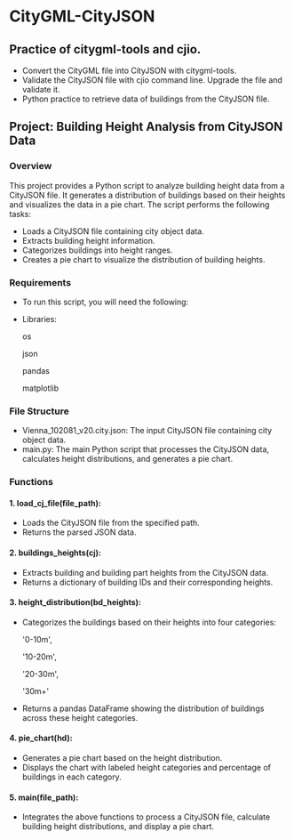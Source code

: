 # CityGML-CityJSON
## Practice of citygml-tools and cjio.
* Convert the CityGML file into CityJSON with citygml-tools.
* Validate the CityJSON file with cjio command line. Upgrade the file and validate it.
* Python practice to retrieve data of buildings from the CityJSON file.

## Project: Building Height Analysis from CityJSON Data
### Overview
This project provides a Python script to analyze building height data from a CityJSON file. It generates a distribution of buildings based on their heights and visualizes the data in a pie chart. The script performs the following tasks:

* Loads a CityJSON file containing city object data.
* Extracts building height information.
* Categorizes buildings into height ranges.
* Creates a pie chart to visualize the distribution of building heights.
### Requirements
* To run this script, you will need the following:
* Libraries:

    os

    json

    pandas

    matplotlib

### File Structure

* Vienna_102081_v20.city.json: The input CityJSON file containing city object data.
* main.py: The main Python script that processes the CityJSON data, calculates height distributions, and generates a pie chart.

### Functions
#### 1. load_cj_file(file_path):

* Loads the CityJSON file from the specified path.
* Returns the parsed JSON data.

#### 2. buildings_heights(cj):

* Extracts building and building part heights from the CityJSON data.
* Returns a dictionary of building IDs and their corresponding heights.
#### 3. height_distribution(bd_heights):

* Categorizes the buildings based on their heights into four categories:

    '0-10m',

    '10-20m',

    '20-30m',

    '30m+'

* Returns a pandas DataFrame showing the distribution of buildings across these height categories.
#### 4. pie_chart(hd):

* Generates a pie chart based on the height distribution.
* Displays the chart with labeled height categories and percentage of buildings in each category.

#### 5. main(file_path):

* Integrates the above functions to process a CityJSON file, calculate building height distributions, and display a pie chart.
